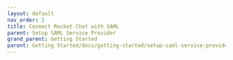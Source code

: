 ```yaml
---
layout: default
nav_order: 2
title: Connect Rocket.Chat with SAML
parent: Setup SAML Service Provider
grand_parent: Getting Started
parent: Getting Started/docs/getting-started/setup-saml-service-provider/rocketchat
---
```

